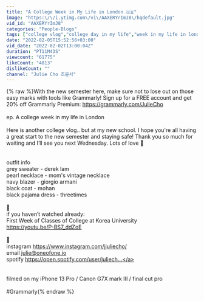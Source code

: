 ```yaml
---
title: "A College Week in My Life in London 🇬🇧"
image: "https:\/\/i.ytimg.com\/vi\/AAXERYrImJ8\/hqdefault.jpg"
vid_id: "AAXERYrImJ8"
categories: "People-Blogs"
tags: ["college vlog","college day in my life","week in my life in london"]
date: "2022-02-05T15:52:56+03:00"
vid_date: "2022-02-02T13:00:04Z"
duration: "PT11M43S"
viewcount: "61775"
likeCount: "4813"
dislikeCount: ""
channel: "Julie Cho 조윤서"
---
```

{% raw %}With the new semester here, make sure not to lose out on those easy marks with tools like Grammarly! Sign up for a FREE account and get 20% off Grammarly Premium: <a rel="nofollow" target="blank" href="https://grammarly.com/JulieCho">https://grammarly.com/JulieCho</a><br /><br />ep. A college week in my life in London<br /><br />Here is another college vlog.. but at my new school. I hope you're all having a great start to the new semester and staying safe! Thank you so much for waiting and I’ll see you next Wednesday. Lots of love 🤍<br /><br /><br />outfit info<br />grey sweater - derek lam <br />pearl necklace - mom's vintage necklace <br />navy blazer - giorgio armani<br />black coat - mohan<br />black pajama dress - threetimes<br /><br />🍓<br />if you haven’t watched already: <br />First Week of Classes of College at Korea University<br /><a rel="nofollow" target="blank" href="https://youtu.be/P-BS7_ddZoE">https://youtu.be/P-BS7_ddZoE</a><br /><br />🥭<br />instagram <a rel="nofollow" target="blank" href="https://www.instagram.com/jjuliecho/">https://www.instagram.com/jjuliecho/</a><br />email julie@oneofone.io<br />spotify <a rel="nofollow" target="blank" href="https://open.spotify.com/user/juliech...">https://open.spotify.com/user/juliech...</a><br /><br /><br />filmed on my iPhone 13 Pro / Canon G7X mark III / final cut pro <br /><br />#Grammarly{% endraw %}
